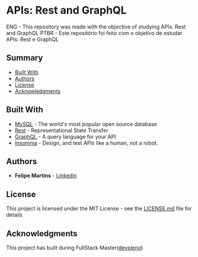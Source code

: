 # APIs: Rest and GraphQL

ENG - This repository was made with the objective of studying APIs: Rest and GraphQL
PTBR - Este repositório foi feito com o objetivo de estudar APIs: Rest e GraphQL


## Summary

  - [Built With](#built-with)
  - [Authors](#authors)
  - [License](#license)
  - [Acknowledgments](#acknowledgments)



## Built With

  - [MySQL](https://www.mysql.com/) - The world's most popular open source database
  - [Rest](https://pt.wikipedia.org/wiki/REST) - Representational State Transfer 
  - [GraphQL](https://graphql.org/) - A query language for your API
  - [Insomnia](https://insomnia.rest/) - Design, and test APIs like a human, not a robot.


## Authors

  - **Felipe Martins** - [Linkedin](https://www.linkedin.com/in/felipemartins1/)


## License

This project is licensed under the MIT License - see the [LICENSE.md](LICENSE.md) file for
details

## Acknowledgments

  This project has built during FullStack Master([devpleno](https://devpleno.com))